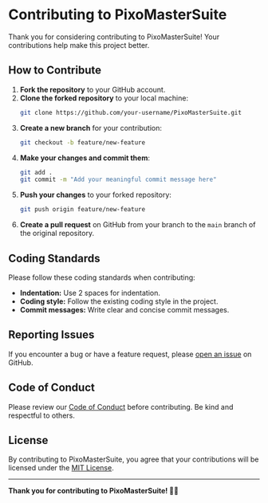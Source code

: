# Contributing to PixoMasterSuite

Thank you for considering contributing to PixoMasterSuite! Your contributions help make this project better.

## How to Contribute

1. **Fork the repository** to your GitHub account.
2. **Clone the forked repository** to your local machine:
    ```bash
    git clone https://github.com/your-username/PixoMasterSuite.git
    ```
3. **Create a new branch** for your contribution:
    ```bash
    git checkout -b feature/new-feature
    ```
4. **Make your changes and commit them**:
    ```bash
    git add .
    git commit -m "Add your meaningful commit message here"
    ```
5. **Push your changes** to your forked repository:
    ```bash
    git push origin feature/new-feature
    ```
6. **Create a pull request** on GitHub from your branch to the `main` branch of the original repository.

## Coding Standards

Please follow these coding standards when contributing:

- **Indentation:** Use 2 spaces for indentation.
- **Coding style:** Follow the existing coding style in the project.
- **Commit messages:** Write clear and concise commit messages.

## Reporting Issues

If you encounter a bug or have a feature request, please [open an issue](https://github.com/your-username/PixoMasterSuite/issues) on GitHub.

## Code of Conduct

Please review our [Code of Conduct](CODE_OF_CONDUCT.md) before contributing. Be kind and respectful to others.

## License

By contributing to PixoMasterSuite, you agree that your contributions will be licensed under the [MIT License](LICENSE).

---

**Thank you for contributing to PixoMasterSuite! 🚀✨**
